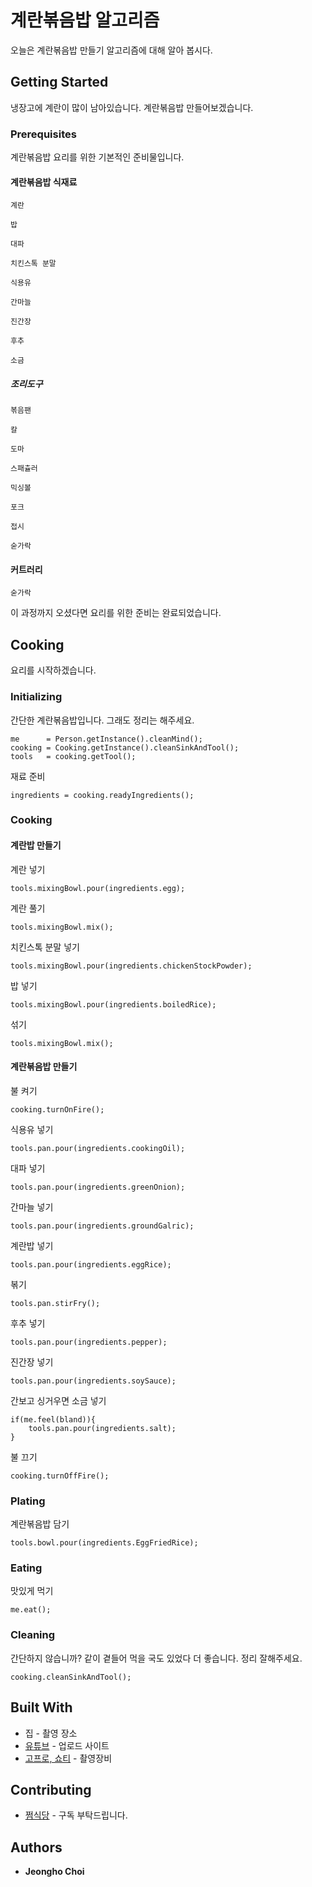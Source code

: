 # 계란볶음밥 알고리즘

오늘은 계란볶음밥 만들기 알고리즘에 대해 알아 봅시다.

## Getting Started

냉장고에 계란이 많이 남아있습니다. 계란볶음밥 만들어보겠습니다.
 
### Prerequisites

계란볶음밥 요리를 위한 기본적인 준비물입니다.

#### 계란볶음밥 식재료

```
계란
```
```
밥
```
```
대파
```
```
치킨스톡 분말
```
```
식용유
```
```
간마늘
```
```
진간장
```
```
후추
```
```
소금
```

##### 조리도구
```
볶음팬
```
```
칼
```
```
도마
```
```
스패츌러
```
```
믹싱볼
```
```
포크
```
```
접시
```
```
숟가락
```

#### 커트러리

```
숟가락
```

이 과정까지 오셨다면 요리를 위한 준비는 완료되었습니다.

## Cooking

요리를 시작하겠습니다.

### Initializing

간단한 계란볶음밥입니다. 그래도 정리는 해주세요.
```
me      = Person.getInstance().cleanMind();
cooking = Cooking.getInstance().cleanSinkAndTool();
tools   = cooking.getTool();
```

재료 준비
```
ingredients = cooking.readyIngredients();
```

### Cooking

#### 계란밥 만들기

계란 넣기
```
tools.mixingBowl.pour(ingredients.egg);
```

계란 풀기
```
tools.mixingBowl.mix();
```

치킨스톡 분말 넣기
```
tools.mixingBowl.pour(ingredients.chickenStockPowder);
```

밥 넣기
```
tools.mixingBowl.pour(ingredients.boiledRice);
```

섞기
```
tools.mixingBowl.mix();
```

#### 계란볶음밥 만들기

불 켜기
```
cooking.turnOnFire();
```

식용유 넣기
```
tools.pan.pour(ingredients.cookingOil);
```

대파 넣기
```
tools.pan.pour(ingredients.greenOnion);
```

간마늘 넣기
```
tools.pan.pour(ingredients.groundGalric);
```

계란밥 넣기
```
tools.pan.pour(ingredients.eggRice);
```

볶기
```
tools.pan.stirFry();
```

후추 넣기
```
tools.pan.pour(ingredients.pepper);
```

진간장 넣기
```
tools.pan.pour(ingredients.soySauce);
```

간보고 싱거우면 소금 넣기
```
if(me.feel(bland)){
    tools.pan.pour(ingredients.salt);
}
```

불 끄기
```
cooking.turnOffFire();
```

### Plating

계란볶음밥 담기
```
tools.bowl.pour(ingredients.EggFriedRice);
```
### Eating

맛있게 먹기
```
me.eat();
```

### Cleaning

간단하지 않습니까? 같이 곁들어 먹을 국도 있었다 더 좋습니다. 정리 잘해주세요.

```
cooking.cleanSinkAndTool();
```

## Built With

* 집 - 촬영 장소
* [유튜브](https://www.youtube.com/@wjdgh) - 업로드 사이트
* [고프로, 쇼티](https://gopro.com/ko/kr/) - 촬영장비

## Contributing

* [쩜식당](https://www.youtube.com/@wjdgh) - 구독 부탁드립니다.

## Authors

* **Jeongho Choi**
